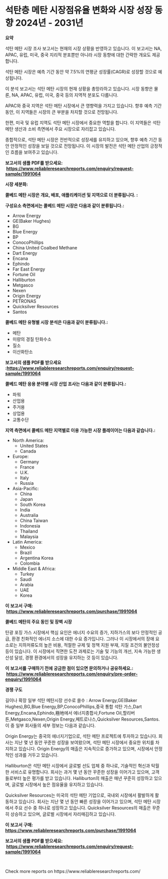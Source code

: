 <p><h1>석탄층 메탄 시장점유율 변화와 시장 성장 동향 2024년 - 2031년</h1></p><p><strong>요약</strong></p>
<p><p>석탄 메탄 시장 조사 보고서는 현재의 시장 상황을 반영하고 있습니다. 이 보고서는 NA, APAC, 유럽, 미국, 중국 지리적 분포뿐만 아니라 시장 동향에 대한 간략한 개요도 제공합니다. </p><p>석탄 메탄 시장은 예측 기간 동안 약 7.5%의 연평균 성장률(CAGR)로 성장할 것으로 예상됩니다.</p><p>이 분석 보고서는 석탄 메탄 시장의 현재 상황을 총망라하고 있습니다. 시장 동향은 물론, NA, APAC, 유럽, 미국, 중국 등의 지역적 분포도 다룹니다.</p><p>APAC와 중국 지역은 석탄 메탄 시장에서 큰 영향력을 가지고 있습니다. 향후 예측 기간 동안, 이 지역들은 시장의 큰 부분을 차지할 것으로 전망됩니다.</p><p>한편, 미국 및 유럽 지역도 석탄 메탄 시장에서 중요한 역할을 합니다. 이 지역들은 석탄 메탄 생산과 소비 측면에서 주요 시장으로 자리잡고 있습니다.</p><p>종합적으로, 석탄 메탄 시장은 전반적으로 성장세를 유지하고 있으며, 향후 예측 기간 동안 안정적인 성장을 보일 것으로 전망됩니다. 이 시장의 발전은 석탄 메탄 산업의 긍정적인 흐름을 보여주고 있습니다.</p></p>
<p><strong>보고서의 샘플 PDF를 받으세요: &nbsp;<a href="https://www.reliableresearchreports.com/enquiry/request-sample/1991064">https://www.reliableresearchreports.com/enquiry/request-sample/1991064</a></strong></p>
<p><strong>시장 세분화:</strong></p>
<p><strong> 콜베드 메탄 시장은 개요, 배포, 애플리케이션 및 지역으로 더 분류됩니다. :</strong></p>
<p><strong>구성요소 측면에서는 콜베드 메탄 시장은 다음과 같이 분류됩니다.:</strong></p>
<p><ul><li>Arrow Energy</li><li>GE(Baker Hughes)</li><li>BG</li><li>Blue Energy</li><li>BP</li><li>ConocoPhillips</li><li>China United Coalbed Methane</li><li>Dart Energy</li><li>Encana</li><li>Ephindo</li><li>Far East Energy</li><li>Fortune Oil</li><li>Halliburton</li><li>Metgasco</li><li>Nexen</li><li>Origin Energy</li><li>PETRONAS</li><li>Quicksilver Resources</li><li>Santos</li></ul></p>
<p><strong> 콜베드 메탄 유형별 시장 분석은 다음과 같이 분류됩니다.:</strong></p>
<p><ul><li>메탄</li><li>미량의 경질 탄화수소</li><li>질소</li><li>이산화탄소</li></ul></p>
<p><strong>보고서의 샘플 PDF를 받으세요 :<a href="https://www.reliableresearchreports.com/enquiry/request-sample/1991064">https://www.reliableresearchreports.com/enquiry/request-sample/1991064</a></strong></p>
<p><strong> 콜베드 메탄 응용 분야별 시장 산업 조사는 다음과 같이 분류됩니다.:</strong></p>
<p><ul><li>파워</li><li>산업용</li><li>주거용</li><li>상업용</li><li>교통수단</li></ul></p>
<p><strong>지역 측면에서 콜베드 메탄 지역별로 이용 가능한 시장 플레이어는 다음과 같습니다.:</strong></p>
<p><ul>
    <li>
        North America:
        <ul>
            <li>United States</li>
            <li>Canada</li>
        </ul>
    </li>
    <li>
        Europe:
        <ul>
            <li>Germany</li>
            <li>France</li>
            <li>U.K.</li>
            <li>Italy</li>
            <li>Russia</li>
        </ul>
    </li>
    <li>
        Asia-Pacific:
        <ul>
            <li>China</li>
            <li>Japan</li>
            <li>South Korea</li>
            <li>India</li>
            <li>Australia</li>
            <li>China Taiwan</li>
            <li>Indonesia</li>
            <li>Thailand</li>
            <li>Malaysia</li>
        </ul>
    </li>
    <li>
        Latin America:
        <ul>
            <li>Mexico</li>
            <li>Brazil</li>
            <li>Argentina Korea</li>
            <li>Colombia</li>
        </ul>
    </li>
    <li>
        Middle East & Africa:
        <ul>
            <li>Turkey</li>
            <li>Saudi</li>
            <li>Arabia</li>
            <li>UAE</li>
            <li>Korea</li>
        </ul>
    </li>
    </ul></p>
<p><strong>이 보고서 구매: &nbsp;<a href="https://www.reliableresearchreports.com/purchase/1991064">https://www.reliableresearchreports.com/purchase/1991064</a></strong></p>
<p><strong>콜베드 메탄의 주요 동인 및 장벽 시장</strong></p>
<p><p>탄광 포징 가스 시장에서 핵심 요인은 에너지 수요의 증가, 지하가스의 보다 안정적인 공급, 환경 친화적인 에너지 소스에 대한 수요 증가입니다. 그러나 이 시장에서의 장애 요소로는 지하저류도의 높은 비용, 적절한 규제 및 정책 지원 부재, 지질 조건의 불안정성 등이 있습니다. 이 시장에서 직면한 도전 과제로는 기술 및 기능의 개선, 지속 가능한 생산성 달성, 경쟁 환경에서의 성장을 유지하는 것 등이 있습니다.</p></p>
<p><strong>이 보고서를 구매하기 전에 궁금한 점이 있으면 문의하거나 공유하세요.: &nbsp;<a href="https://www.reliableresearchreports.com/enquiry/pre-order-enquiry/1991064">https://www.reliableresearchreports.com/enquiry/pre-order-enquiry/1991064</a></strong></p>
<p><strong>경쟁 구도</strong></p>
<p><p>길이나 확장 일부 석탄 메탄시장 선수로 쓸수 : Arrow Energy,GE(Baker Hughes),BG,Blue Energy,BP,ConocoPhillips,중국 통합 석탄 가스,Dart Energy,Encana,Ephindo,極地에서 에너지종합사,Fortune Oil,할리버튼,Metgasco,Nexen,Origin Energy,페트로나스,Quicksilver Resources,Santos. 이 중 일부 회사들의 세부 정보는 다음과 같습니다.</p><p>Origin Energy는 중국의 에너지기업으로, 석탄 메탄 프로젝트에 투자하고 있습니다. 회사는 지난 몇 년 동안 꾸준한 성장을 보여왔으며, 석탄 메탄 시장에서 중요한 위치를 차지하고 있습니다. Origin Energy의 매출은 지속적으로 증가하고 있으며, 시장에서 안정적인 성과를 거두고 있습니다.</p><p>Halliburton은 석탄 메탄 시장에서 글로벌 선도 업체 중 하나로, 기술적인 혁신과 탁월한 서비스로 유명합니다. 회사는 과거 몇 년 동안 꾸준한 성장을 이어가고 있으며, 고객들로부터 높은 평가를 받고 있습니다. Halliburton의 매출은 매년 꾸준히 성장하고 있으며, 글로벌 시장에서 높은 점유율을 유지하고 있습니다.</p><p>Quicksilver Resources는 미국의 석탄 메탄 기업으로, 국내외 시장에서 활발하게 활동하고 있습니다. 회사는 지난 몇 년 동안 빠른 성장을 이어가고 있으며, 석탄 메탄 시장에서 주요 선수 중 하나로 성장하고 있습니다. Quicksilver Resources의 매출은 꾸준히 상승하고 있으며, 글로벌 시장에서 자리매김하고 있습니다.</p></p>
<p><strong>이 보고서 구매: &nbsp; <a href="https://www.reliableresearchreports.com/purchase/1991064">https://www.reliableresearchreports.com/purchase/1991064</a></strong></p>
<p><strong>보고서의 샘플 PDF를 받으세요: &nbsp;<a href="https://www.reliableresearchreports.com/enquiry/request-sample/1991064">https://www.reliableresearchreports.com/enquiry/request-sample/1991064</a></strong><strong></strong></p>
<p>&nbsp;</p>
<p>Check more reports on https://www.reliableresearchreports.com/</p>
